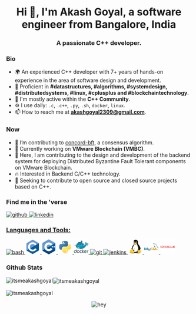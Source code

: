 <h1 align="center">Hi 👋, I'm Akash Goyal, a software engineer from Bangalore, India</h1>
<h3 align="center">A passionate C++ developer.</h3>


### Bio
- 🌍 An experienced C++ developer with 7+ years of hands-on experience in the area of software design and development.
- 💬 Proficient in **#datastructures, #algorithms, #systemdesign, #distributedsystems, #linux, #cplusplus and #blockchaintechnology**.
- 🌱 I'm mostly active within the **C++ Community**.
- ⚙️ I use daily: `.c`, `.c++`, `.py`, `.sh`, `docker`, `linux`.
- 📫 How to reach me at **akashgoyal2309@gmail.com**.


### Now
- 👯 I’m contributing to [concord-bft](https://github.com/vmware/concord-bft), a consensus algorithm.
- 🔭 Currently working on **VMware Blockchain (VMBC)**.
- 🔭 Here, I am contributing to the design and development of the backend system for deploying Distributed Byzantine Fault Tolerant components on VMware Blockchain.
- :fire: Interested in Backend C/C++ technology.
- :calendar: Seeking to contribute to open source and closed source projects based on C++.


<!-- SOCIAL -->
<h3 align="left">Find me in the 'verse</h3>

<p>
    <a href="https://github.com/itsmeakashgoyal" target="_blank">
        <img alt="github" src="https://img.shields.io/github/followers/itsmeakashgoyal?label=GitHub&amp;style=social" />
    </a><a href="https://www.linkedin.com/in/akash-goyal-2309/" target="_blank">
        <img alt="linkedin" src="https://img.shields.io/badge/Linkedin-grey?logo=linkedin&amp;style=social" />
</p>


<h3 align="left">Languages and Tools:</h3>
<p align="left"> <a href="https://www.gnu.org/software/bash/" target="_blank" rel="noreferrer"> <img src="https://www.vectorlogo.zone/logos/gnu_bash/gnu_bash-icon.svg" alt="bash" width="40" height="40"/> </a> 
<a href="https://www.cprogramming.com/" target="_blank" rel="noreferrer"> <img src="https://raw.githubusercontent.com/devicons/devicon/master/icons/c/c-original.svg" alt="c" width="40" height="40"/> </a> 
<a href="https://www.w3schools.com/cpp/" target="_blank" rel="noreferrer"> <img src="https://raw.githubusercontent.com/devicons/devicon/master/icons/cplusplus/cplusplus-original.svg" alt="cplusplus" width="40" height="40"/> </a> 
<a href="https://www.python.org" target="_blank" rel="noreferrer"> <img src="https://raw.githubusercontent.com/devicons/devicon/master/icons/python/python-original.svg" alt="python" width="40" height="40"/> </a>
<a href="https://www.docker.com/" target="_blank" rel="noreferrer"> <img src="https://raw.githubusercontent.com/devicons/devicon/master/icons/docker/docker-original-wordmark.svg" alt="docker" width="40" height="40"/> </a> 
<a href="https://git-scm.com/" target="_blank" rel="noreferrer"> <img src="https://www.vectorlogo.zone/logos/git-scm/git-scm-icon.svg" alt="git" width="40" height="40"/> </a> 
<a href="https://www.jenkins.io" target="_blank" rel="noreferrer"> <img src="https://www.vectorlogo.zone/logos/jenkins/jenkins-icon.svg" alt="jenkins" width="40" height="40"/> </a> 
<a href="https://www.linux.org/" target="_blank" rel="noreferrer"> <img src="https://raw.githubusercontent.com/devicons/devicon/master/icons/linux/linux-original.svg" alt="linux" width="40" height="40"/> </a> 
<a href="https://www.mysql.com/" target="_blank" rel="noreferrer"> <img src="https://raw.githubusercontent.com/devicons/devicon/master/icons/mysql/mysql-original-wordmark.svg" alt="mysql" width="40" height="40"/> </a> 
<a href="https://www.oracle.com/" target="_blank" rel="noreferrer"> <img src="https://raw.githubusercontent.com/devicons/devicon/master/icons/oracle/oracle-original.svg" alt="oracle" width="40" height="40"/> </a> </p>


<h3 align="left">Github Stats</h3>
<p><img align="left" src="https://github-readme-stats.vercel.app/api/top-langs?username=itsmeakashgoyal&show_icons=true&locale=en&layout=compact" alt="itsmeakashgoyal" /></p>
<p><img src="https://github-readme-stats.vercel.app/api?username=itsmeakashgoyal&amp;show_icons=true&amp;locale=en" alt="itsmeakashgoyal" align="center" /></p>
<p><img src="https://github-readme-streak-stats.herokuapp.com/?user=itsmeakashgoyal&amp;" alt="itsmeakashgoyal" align="center" /></p>



<div align="center">
    <img src="https://github.com/itsmeakashgoyal/itsmeakashgoyal/blob/main/files/programmer.png" alt="hey" width="550" height="400" />
</div>
